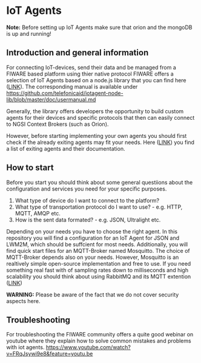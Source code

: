 # IoT Agents

**Note:** Before setting up IoT Agents make sure that orion and the mongoDB is up and running!

## Introduction and general information

For connecting IoT-devices, send their data and be managed from a FIWARE based platform using thier native protocol FIWARE offers a selection of IoT Agents based on a node.js library that you can find here ([LINK](https://github.com/telefonicaid/iotagent-node-lib)). The corresponding manual is available under https://github.com/telefonicaid/iotagent-node-lib/blob/master/doc/usermanual.md

Generally, the library offers developers the opportunity to build custom agents for their devices and specific protocols that then can easily connect to NGSI Context Brokers (such as Orion).

However, before starting implementing your own agents you should first check if the already exiting agents may fit your needs. Here ([LINK](https://www.fiware.org/developers/catalogue/)) you find a list of exiting agents and their documentation.

## How to start

Before you start you should think about some general questiions about the configuration and services you need for your specific purposes.
1. What type of device do I want to connect to the platform?
2. What type of transportation protocol do I want to use? - e.g. HTTP, MQTT, AMQP etc.
3. How is the sent data formated? - e.g. JSON, Ultralight etc.

Depending on your needs you have to choose the right agent. In this repository you will find a configuration for an IoT Agent for JSON and LWM2M, which should be suffcient for most needs. Additionally, you will find quick start files for an MQTT-Broker named Mosquitto. The choice of MQTT-Broker depends also on your needs. However, Mosquitto is an realtively simple open-source implementation and free to use. If you need something real fast with of sampling rates down to milliseconds and high scalability you should think about using RabbitMQ and its MQTT extention ([LINK](https://www.rabbitmq.com/mqtt.html))

**WARNING:** Please be aware of the fact that we do not cover security aspects here.

## Troubleshooting

For troubleshooting the FIWARE community offers a quite good webinar on youtube where they explain how to solve common mistakes and problems with iot agents.
https://www.youtube.com/watch?v=FRqJsywi9e8&feature=youtu.be
